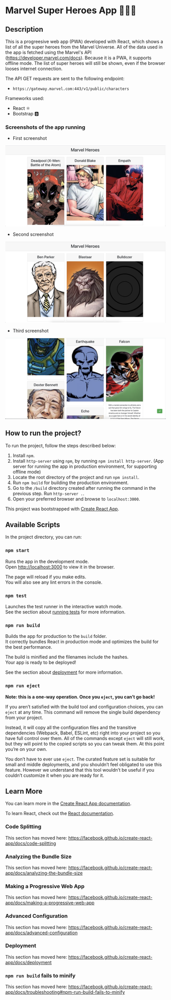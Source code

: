 # Marvel Super Heroes App 🦸🏻‍♂️

## Description

This is a progreesive web app (PWA) developed with React, which shows a list of all the super heroes from the Marvel Universe. All of the data used in the app is fetched using the Marvel's API (https://developer.marvel.com/docs). Because it is a PWA, it supports offline mode. The list of super heroes will still be shown, even if the browser looses internet connection.

The API GET requests are sent to the following endpoint:
- `https://gateway.marvel.com:443/v1/public/characters`

Frameworks used:
- React ⚛️
- Bootstrap 🅱

### Screenshots of the app running

- First screenshot

![](wiki_images/image-3.png)

- Second screenshot

![](wiki_images/image-1.png)

- Third screenshot

![](wiki_images/image-2.png)

## How to run the project?

To run the project, follow the steps described below:
1. Install `npm`.
2. Install `http-server` using `npm`, by running `npm install http-server`. (App server for running the app in production environment, for supporting offline mode)
2. Locate the root directory of the project and run `npm install`.
3. Run `npm build` for building the production environment.
4. Go to the `/build` directory created after running the command in the previous step. Run `http-server .`.
4. Open your preferred browser and browse to `localhost:3000`.

This project was bootstrapped with [Create React App](https://github.com/facebook/create-react-app).

## Available Scripts

In the project directory, you can run:

### `npm start`

Runs the app in the development mode.<br />
Open [http://localhost:3000](http://localhost:3000) to view it in the browser.

The page will reload if you make edits.<br />
You will also see any lint errors in the console.

### `npm test`

Launches the test runner in the interactive watch mode.<br />
See the section about [running tests](https://facebook.github.io/create-react-app/docs/running-tests) for more information.

### `npm run build`

Builds the app for production to the `build` folder.<br />
It correctly bundles React in production mode and optimizes the build for the best performance.

The build is minified and the filenames include the hashes.<br />
Your app is ready to be deployed!

See the section about [deployment](https://facebook.github.io/create-react-app/docs/deployment) for more information.

### `npm run eject`

**Note: this is a one-way operation. Once you `eject`, you can’t go back!**

If you aren’t satisfied with the build tool and configuration choices, you can `eject` at any time. This command will remove the single build dependency from your project.

Instead, it will copy all the configuration files and the transitive dependencies (Webpack, Babel, ESLint, etc) right into your project so you have full control over them. All of the commands except `eject` will still work, but they will point to the copied scripts so you can tweak them. At this point you’re on your own.

You don’t have to ever use `eject`. The curated feature set is suitable for small and middle deployments, and you shouldn’t feel obligated to use this feature. However we understand that this tool wouldn’t be useful if you couldn’t customize it when you are ready for it.

## Learn More

You can learn more in the [Create React App documentation](https://facebook.github.io/create-react-app/docs/getting-started).

To learn React, check out the [React documentation](https://reactjs.org/).

### Code Splitting

This section has moved here: https://facebook.github.io/create-react-app/docs/code-splitting

### Analyzing the Bundle Size

This section has moved here: https://facebook.github.io/create-react-app/docs/analyzing-the-bundle-size

### Making a Progressive Web App

This section has moved here: https://facebook.github.io/create-react-app/docs/making-a-progressive-web-app

### Advanced Configuration

This section has moved here: https://facebook.github.io/create-react-app/docs/advanced-configuration

### Deployment

This section has moved here: https://facebook.github.io/create-react-app/docs/deployment

### `npm run build` fails to minify

This section has moved here: https://facebook.github.io/create-react-app/docs/troubleshooting#npm-run-build-fails-to-minify
